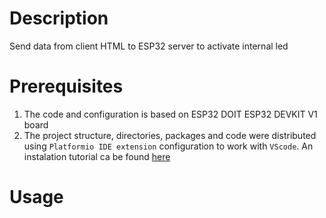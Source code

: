 # Description
Send data from client HTML to ESP32 server to activate internal led
# Prerequisites
1. The code and configuration is based on ESP32 DOIT ESP32 DEVKIT V1 board
2. The project structure, directories, packages and code were distributed using `Platformio IDE extension` configuration to work with `VScode`. An instalation tutorial ca be found [here](https://randomnerdtutorials.com/vs-code-platformio-ide-esp32-esp8266-arduino/)

# Usage